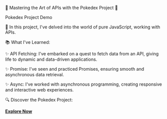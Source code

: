 🌟 Mastering the Art of APIs with the Pokedex Project 🌟

Pokedex Project Demo

🚀 In this project, I've delved into the world of pure JavaScript, working with APIs.

📚 What I've Learned:

✨ API Fetching: I've embarked on a quest to fetch data from an API, giving life to dynamic and data-driven applications.

✨ Promise: I've seen and practiced Promises, ensuring smooth and asynchronous data retrieval.

✨ Async: I've worked with asynchronous programming, creating responsive and interactive web experiences.

🔍 Discover the Pokedex Project:

[**Explore Now**](https://gustavo19972023.github.io/aprendendo-API-pokedex/)
